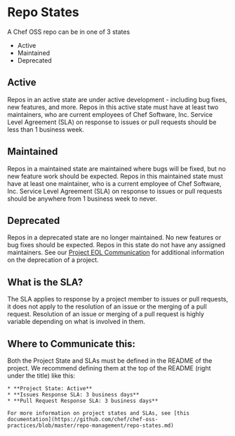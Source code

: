 # Repo States

A Chef OSS repo can be in one of 3 states
* Active
* Maintained
* Deprecated

## Active

Repos in an active state are under active development - including bug fixes, new features, and more. Repos in this active state must have at least two maintainers, who are current employees of Chef Software, Inc. Service Level Agreement (SLA) on response to issues or pull requests should be less than 1 business week.

## Maintained

Repos in a maintained state are maintained where bugs will be fixed, but no new feature work should be expected. Repos in this maintained state must have at least one maintainer, who is a current employee of Chef Software, Inc. Service Level Agreement (SLA) on response to issues or pull requests should be anywhere from 1 business week to never.

## Deprecated

Repos in a deprecated state are no longer maintained. No new features or bug fixes should be expected. Repos in this state do not have any assigned maintainers. See our [Project EOL Communication](../communication/project-eol.md) for additional information on the deprecation of a project.

## What is the SLA?

The SLA applies to response by a project member to issues or pull requests, it does not apply to the resolution of an issue or the merging of a pull request. Resolution of an issue or merging of a pull request is highly variable depending on what is involved in them.

## Where to Communicate this:

Both the Project State and SLAs must be defined in the README of the project. We recommend defining them at the top of the README (right under the title) like this:

```
* **Project State: Active**
* **Issues Response SLA: 3 business days**
* **Pull Request Response SLA: 3 business days**

For more information on project states and SLAs, see [this documentation](https://github.com/chef/chef-oss-practices/blob/master/repo-management/repo-states.md)
```
